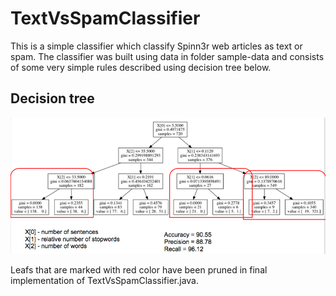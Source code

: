 # TextVsSpamClassifier

This is a simple classifier which classify Spinn3r web articles as text or spam. The classifier was built using data in folder sample-data and consists of some very simple rules described using decision tree below.

## Decision tree 

![alt text](https://github.com/andrazhribernik/news-search/blob/content-cleaner/src/main/java/edu/stanford/snap/spinn3rHadoop/classifiers/sample-data/TextVsSpamDecisionTree.png "Classifier decision tree image.")

Leafs that are marked with red color have been pruned in final implementation of TextVsSpamClassifier.java. 

